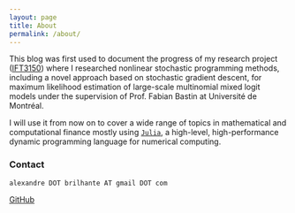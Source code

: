 ```yaml
---
layout: page
title: About
permalink: /about/
---
```


This blog was first used to document the progress of my research project ([IFT3150](http://alexandrebrilhante.github.io/IFT3150/)) where I researched nonlinear stochastic programming methods, including a novel approach based on stochastic gradient descent, for maximum likelihood estimation of large-scale multinomial mixed logit models under the supervision of Prof. Fabian Bastin at Université de Montréal.

I will use it from now on to cover a wide range of topics in mathematical and computational finance mostly using [`Julia`](https://julialang.org/), a high-level, high-performance dynamic programming language for numerical computing.

### Contact
`alexandre DOT brilhante AT gmail DOT com`

[GitHub](https://www.github.com/alexandrebrilhante)
